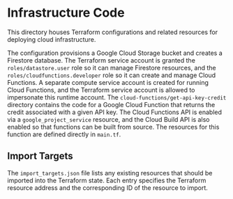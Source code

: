 # Infrastructure Code

This directory houses Terraform configurations and related resources for deploying cloud infrastructure.

The configuration provisions a Google Cloud Storage bucket and creates a
Firestore database. The Terraform service account is granted the
`roles/datastore.user` role so it can manage Firestore resources, and the
`roles/cloudfunctions.developer` role so it can create and manage Cloud
Functions. A separate compute service account is created for running
Cloud Functions, and the Terraform service account is allowed to
impersonate this runtime account. The `cloud-functions/get-api-key-credit` directory contains the code
for a Google Cloud Function that returns the credit associated with a given API
key. The
Cloud Functions API is enabled via a `google_project_service` resource, and the
Cloud Build API is also enabled so that functions can be built from source. The
resources for this function are defined directly in `main.tf`.

## Import Targets

The `import_targets.json` file lists any existing resources that should be
imported into the Terraform state. Each entry specifies the Terraform resource
address and the corresponding ID of the resource to import.
